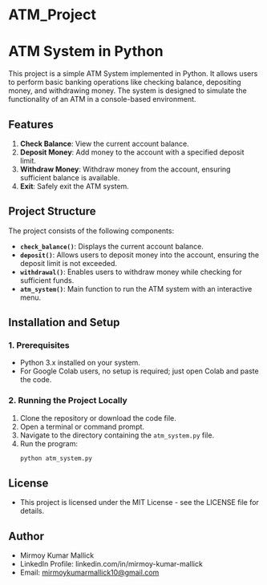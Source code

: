 # ATM_Project
# ATM System in Python

This project is a simple ATM System implemented in Python. It allows users to perform basic banking operations like checking balance, depositing money, and withdrawing money. The system is designed to simulate the functionality of an ATM in a console-based environment.

## Features

1. **Check Balance**: View the current account balance.
2. **Deposit Money**: Add money to the account with a specified deposit limit.
3. **Withdraw Money**: Withdraw money from the account, ensuring sufficient balance is available.
4. **Exit**: Safely exit the ATM system.

## Project Structure

The project consists of the following components:

- **`check_balance()`**: Displays the current account balance.
- **`deposit()`**: Allows users to deposit money into the account, ensuring the deposit limit is not exceeded.
- **`withdrawal()`**: Enables users to withdraw money while checking for sufficient funds.
- **`atm_system()`**: Main function to run the ATM system with an interactive menu.

## Installation and Setup

### 1. Prerequisites
- Python 3.x installed on your system.
- For Google Colab users, no setup is required; just open Colab and paste the code.

### 2. Running the Project Locally
1. Clone the repository or download the code file.
2. Open a terminal or command prompt.
3. Navigate to the directory containing the `atm_system.py` file.
4. Run the program:
   ```bash
   python atm_system.py
## License
- This project is licensed under the MIT License - see the LICENSE file for details.
  
## Author
- Mirmoy Kumar Mallick
- LinkedIn Profile: linkedin.com/in/mirmoy-kumar-mallick
- Email: mirmoykumarmallick10@gmail.com

